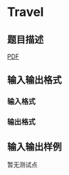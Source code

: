 # Travel

## 题目描述

[problemUrl]: https://uva.onlinejudge.org/index.php?option=com_onlinejudge&Itemid=8&category=446&page=show_problem&problem=4115

[PDF](https://uva.onlinejudge.org/external/13/p1369.pdf)

## 输入输出格式

### 输入格式

### 输出格式

## 输入输出样例

暂无测试点

